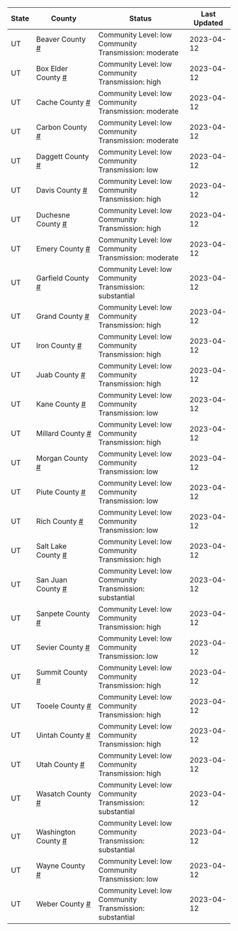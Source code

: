 State | County | Status | Last Updated
--- | --- | --- | --- 
UT | Beaver County <a href="#beaver_county">#</a> | <a name="beaver_county"></a>Community Level: low<br/>Community Transmission: moderate | 2023-04-12
UT | Box Elder County <a href="#box_elder_county">#</a> | <a name="box_elder_county"></a>Community Level: low<br/>Community Transmission: high | 2023-04-12
UT | Cache County <a href="#cache_county">#</a> | <a name="cache_county"></a>Community Level: low<br/>Community Transmission: moderate | 2023-04-12
UT | Carbon County <a href="#carbon_county">#</a> | <a name="carbon_county"></a>Community Level: low<br/>Community Transmission: moderate | 2023-04-12
UT | Daggett County <a href="#daggett_county">#</a> | <a name="daggett_county"></a>Community Level: low<br/>Community Transmission: low | 2023-04-12
UT | Davis County <a href="#davis_county">#</a> | <a name="davis_county"></a>Community Level: low<br/>Community Transmission: high | 2023-04-12
UT | Duchesne County <a href="#duchesne_county">#</a> | <a name="duchesne_county"></a>Community Level: low<br/>Community Transmission: high | 2023-04-12
UT | Emery County <a href="#emery_county">#</a> | <a name="emery_county"></a>Community Level: low<br/>Community Transmission: moderate | 2023-04-12
UT | Garfield County <a href="#garfield_county">#</a> | <a name="garfield_county"></a>Community Level: low<br/>Community Transmission: substantial | 2023-04-12
UT | Grand County <a href="#grand_county">#</a> | <a name="grand_county"></a>Community Level: low<br/>Community Transmission: high | 2023-04-12
UT | Iron County <a href="#iron_county">#</a> | <a name="iron_county"></a>Community Level: low<br/>Community Transmission: high | 2023-04-12
UT | Juab County <a href="#juab_county">#</a> | <a name="juab_county"></a>Community Level: low<br/>Community Transmission: high | 2023-04-12
UT | Kane County <a href="#kane_county">#</a> | <a name="kane_county"></a>Community Level: low<br/>Community Transmission: low | 2023-04-12
UT | Millard County <a href="#millard_county">#</a> | <a name="millard_county"></a>Community Level: low<br/>Community Transmission: high | 2023-04-12
UT | Morgan County <a href="#morgan_county">#</a> | <a name="morgan_county"></a>Community Level: low<br/>Community Transmission: low | 2023-04-12
UT | Piute County <a href="#piute_county">#</a> | <a name="piute_county"></a>Community Level: low<br/>Community Transmission: low | 2023-04-12
UT | Rich County <a href="#rich_county">#</a> | <a name="rich_county"></a>Community Level: low<br/>Community Transmission: low | 2023-04-12
UT | Salt Lake County <a href="#salt_lake_county">#</a> | <a name="salt_lake_county"></a>Community Level: low<br/>Community Transmission: high | 2023-04-12
UT | San Juan County <a href="#san_juan_county">#</a> | <a name="san_juan_county"></a>Community Level: low<br/>Community Transmission: substantial | 2023-04-12
UT | Sanpete County <a href="#sanpete_county">#</a> | <a name="sanpete_county"></a>Community Level: low<br/>Community Transmission: high | 2023-04-12
UT | Sevier County <a href="#sevier_county">#</a> | <a name="sevier_county"></a>Community Level: low<br/>Community Transmission: low | 2023-04-12
UT | Summit County <a href="#summit_county">#</a> | <a name="summit_county"></a>Community Level: low<br/>Community Transmission: high | 2023-04-12
UT | Tooele County <a href="#tooele_county">#</a> | <a name="tooele_county"></a>Community Level: low<br/>Community Transmission: high | 2023-04-12
UT | Uintah County <a href="#uintah_county">#</a> | <a name="uintah_county"></a>Community Level: low<br/>Community Transmission: high | 2023-04-12
UT | Utah County <a href="#utah_county">#</a> | <a name="utah_county"></a>Community Level: low<br/>Community Transmission: high | 2023-04-12
UT | Wasatch County <a href="#wasatch_county">#</a> | <a name="wasatch_county"></a>Community Level: low<br/>Community Transmission: substantial | 2023-04-12
UT | Washington County <a href="#washington_county">#</a> | <a name="washington_county"></a>Community Level: low<br/>Community Transmission: substantial | 2023-04-12
UT | Wayne County <a href="#wayne_county">#</a> | <a name="wayne_county"></a>Community Level: low<br/>Community Transmission: low | 2023-04-12
UT | Weber County <a href="#weber_county">#</a> | <a name="weber_county"></a>Community Level: low<br/>Community Transmission: substantial | 2023-04-12
